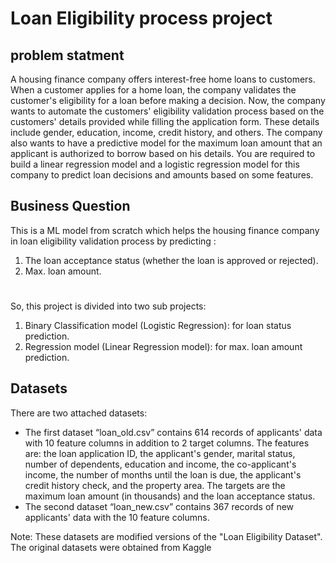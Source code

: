 #      Loan Eligibility process project

## problem statment 

A housing finance company offers interest-free home loans to customers.
When a customer applies for a home loan, the company validates the
customer's eligibility for a loan before making a decision.
Now, the company wants to automate
the customers' eligibility validation
process based on the customers' details
provided while filling the application
form. These details include gender,
education, income, credit history, and
others. The company also wants to have
a predictive model for the maximum
loan amount that an applicant is
authorized to borrow based on his details.
You are required to build a linear regression model and a logistic regression
model for this company to predict loan decisions and amounts based on
some features.

## Business Question

 This is a ML model from scratch which helps the housing finance company in loan eligibility validation process by predicting :

1. The loan acceptance status (whether the loan is approved or rejected).
2. Max. loan amount.
#
So, this project is divided into two sub projects:
1. Binary Classification model (Logistic Regression): for loan status prediction. 
2. Regression model (Linear Regression model): for max. loan amount prediction.

## Datasets

There are two attached datasets:
- The first dataset “loan_old.csv” contains 614 records of applicants' data with 10 feature columns in addition to 2 target columns. The features are: the loan application ID, the applicant's gender, marital status, number of dependents, education and income, the co-applicant's income, the number of months until the loan is due, the applicant's credit history check, and the property area. The targets are the maximum loan amount (in thousands) and the loan acceptance status.
- The second dataset “loan_new.csv” contains 367 records of new applicants' data with the 10 feature columns.

Note: These datasets are modified versions of the "Loan Eligibility Dataset".
The original datasets were obtained from Kaggle
